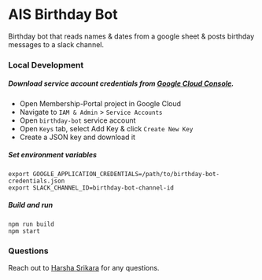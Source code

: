 # AIS Birthday Bot

Birthday bot that reads names & dates from a google sheet & posts birthday messages to a slack channel.

### Local Development

##### Download service account credentials from [Google Cloud Console](https://console.cloud.google.com). 

 - Open Membership-Portal project in Google Cloud
 - Navigate to `IAM & Admin` > `Service Accounts`
 - Open `birthday-bot` service account
 - Open `Keys` tab, select Add Key & click `Create New Key`
 - Create a JSON key and download it

##### Set environment variables

```
export GOOGLE_APPLICATION_CREDENTIALS=/path/to/birthday-bot-credentials.json
export SLACK_CHANNEL_ID=birthday-bot-channel-id
```

##### Build and run

```
npm run build
npm start
```
### Questions

Reach out to [Harsha Srikara](@harshasrikara) for any questions.
